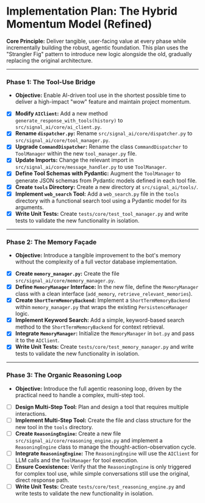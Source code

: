 # Implementation Plan: The Hybrid Momentum Model (Refined)

**Core Principle:** Deliver tangible, user-facing value at every phase while incrementally building the robust, agentic foundation. This plan uses the "Strangler Fig" pattern to introduce new logic alongside the old, gradually replacing the original architecture.

---

### Phase 1: The Tool-Use Bridge

- **Objective:** Enable AI-driven tool use in the shortest possible time to deliver a high-impact "wow" feature and maintain project momentum.

* [x] **Modify `AIClient`:** Add a new method `generate_response_with_tools(history)` to `src/signal_ai/core/ai_client.py`.
* [x] **Rename `dispatcher.py`:** Rename `src/signal_ai/core/dispatcher.py` to `src/signal_ai/core/tool_manager.py`.
* [x] **Upgrade `CommandDispatcher`:** Rename the class `CommandDispatcher` to `ToolManager` within the new `tool_manager.py` file.
* [x] **Update Imports:** Change the relevant import in `src/signal_ai/core/message_handler.py` to use `ToolManager`.
* [x] **Define Tool Schemas with Pydantic:** Augment the `ToolManager` to generate JSON schemas from Pydantic models defined in each tool file.
* [x] **Create `tools` Directory:** Create a new directory at `src/signal_ai/tools/`.
* [x] **Implement `web_search` Tool:** Add a `web_search.py` file in the `tools` directory with a functional search tool using a Pydantic model for its arguments.
* [x] **Write Unit Tests:** Create `tests/core/test_tool_manager.py` and write tests to validate the new functionality in isolation.

---

### Phase 2: The Memory Façade

- **Objective:** Introduce a tangible improvement to the bot's memory without the complexity of a full vector database implementation.

* [x] **Create `memory_manager.py`:** Create the file `src/signal_ai/core/memory_manager.py`.
* [x] **Define `MemoryManager` Interface:** In the new file, define the `MemoryManager` class with a clean interface (`add_memory`, `retrieve_relevant_memories`).
* [x] **Create `ShortTermMemoryBackend`:** Implement a `ShortTermMemoryBackend` within `memory_manager.py` that wraps the existing `PersistenceManager` logic.
* [x] **Implement Keyword Search:** Add a simple, keyword-based search method to the `ShortTermMemoryBackend` for context retrieval.
* [x] **Integrate `MemoryManager`:** Initialize the `MemoryManager` in `bot.py` and pass it to the `AIClient`.
* [x] **Write Unit Tests:** Create `tests/core/test_memory_manager.py` and write tests to validate the new functionality in isolation.

---

### Phase 3: The Organic Reasoning Loop

- **Objective:** Introduce the full agentic reasoning loop, driven by the practical need to handle a complex, multi-step tool.

* [ ] **Design Multi-Step Tool:** Plan and design a tool that requires multiple interactions.
* [ ] **Implement Multi-Step Tool:** Create the file and class structure for the new tool in the `tools` directory.
* [ ] **Create `ReasoningEngine`:** Create a new file `src/signal_ai/core/reasoning_engine.py` and implement a `ReasoningEngine` class to manage the thought-action-observation cycle.
* [ ] **Integrate `ReasoningEngine`:** The `ReasoningEngine` will use the `AIClient` for LLM calls and the `ToolManager` for tool execution.
* [ ] **Ensure Coexistence:** Verify that the `ReasoningEngine` is only triggered for complex tool use, while simple conversations still use the original, direct response path.
* [ ] **Write Unit Tests:** Create `tests/core/test_reasoning_engine.py` and write tests to validate the new functionality in isolation.
